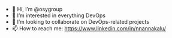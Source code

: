 - 👋 Hi, I’m @osygroup
- 👀 I’m interested in everything DevOps
- 💞️ I’m looking to collaborate on DevOps-related projects
- 📫 How to reach me: https://www.linkedin.com/in/nnannakalu/

<!---
osygroup/osygroup is a ✨ special ✨ repository because its `README.md` (this file) appears on your GitHub profile.
You can click the Preview link to take a look at your changes.
--->
